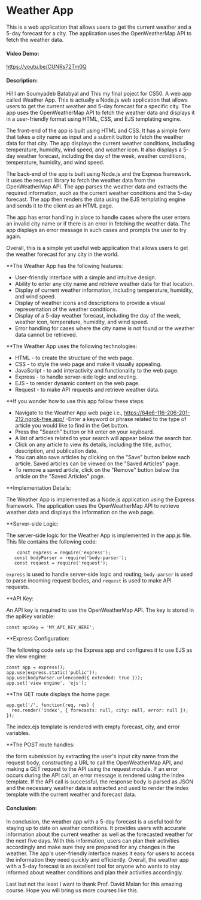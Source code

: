 
# Weather App

This is a web application that allows users to get the current weather and a 5-day forecast for a city. The application uses the OpenWeatherMap API to fetch the weather data.




#### Video Demo:

https://youtu.be/CUNRs72Tm0Q



#### Description:

Hi! I am Soumyadeb Batabyal and This my final poject for CS50. A web app called Weather App. This is actually a Node.js web application that allows users to get the current weather and 5-day forecast for a specific city. The app uses the OpenWeatherMap API to fetch the weather data and displays it in a user-friendly format using HTML, CSS, and EJS templating engine.

The front-end of the app is built using HTML and CSS. It has a simple form that takes a city name as input and a submit button to fetch the weather data for that city. The app displays the current weather conditions, including temperature, humidity, wind speed, and weather icon. It also displays a 5-day weather forecast, including the day of the week, weather conditions, temperature, humidity, and wind speed.

The back-end of the app is built using Node.js and the Express framework. It uses the request library to fetch the weather data from the OpenWeatherMap API. The app parses the weather data and extracts the required information, such as the current weather conditions and the 5-day forecast. The app then renders the data using the EJS templating engine and sends it to the client as an HTML page.

The app has error handling in place to handle cases where the user enters an invalid city name or if there is an error in fetching the weather data. The app displays an error message in such cases and prompts the user to try again.

Overall, this is a simple yet useful web application that allows users to get the weather forecast for any city in the world.

**The Weather App has the following features:

- User-friendly interface with a simple and intuitive design.
- Ability to enter any city name and retrieve weather data for that location.
- Display of current weather information, including temperature, humidity, and wind speed.
- Display of weather icons and descriptions to provide a visual representation of the weather conditions.
- Display of a 5-day weather forecast, including the day of the week, weather icon, temperature, humidity, and wind speed.
- Error handling for cases where the city name is not found or the weather data cannot be retrieved.

**The Weather App uses the following technologies:

- HTML - to create the structure of the web page.
- CSS - to style the web page and make it visually appealing.
- JavaScript - to add interactivity and functionality to the web page.
- Express - to handle server-side logic and routing.
- EJS - to render dynamic content on the web page.
- Request - to make API requests and retrieve weather data.


**If you wonder how to use this app follow these steps:

- Navigate to the Weather App web page i.e.,  https://64e6-116-206-201-212.ngrok-free.app/
-Enter a keyword or phrase related to the type of article you would like to find in the Get button.
- Press the "Search" button or hit enter on your keyboard.
- A list of articles related to your search will appear below the search bar.
- Click on any article to view its details, including the title, author, description, and publication date.
- You can also save articles by clicking on the "Save" button below each article. Saved articles can be viewed on the "Saved Articles" page.
- To remove a saved article, click on the "Remove" button below the article on the "Saved Articles" page.

**Implementation Details:

The Weather App is implemented as a Node.js application using the Express framework. The application uses the OpenWeatherMap API to retrieve weather data and displays the information on the web page.

**Server-side Logic:

The server-side logic for the Weather App is implemented in the app.js file. This file contains the following code:

```
    const express = require('express');
   const bodyParser = require('body-parser');
   const request = require('request');
```

`express` is used to handle server-side logic and routing, `body-parser` is used to parse incoming request bodies, and `request` is used to make API requests.

**API Key:

An API key is required to use the OpenWeatherMap API. The key is stored in the apiKey variable:

```
const apiKey = 'MY_API_KEY_HERE';
```
**Express Configuration:

The following code sets up the Express app and configures it to use EJS as the view engine:

```
const app = express();
app.use(express.static('public'));
app.use(bodyParser.urlencoded({ extended: true }));
app.set('view engine', 'ejs');
```

**The GET route displays the home page:

```
app.get('/', function(req, res) {
  res.render('index', { forecasts: null, city: null, error: null });
});
```


The index.ejs template is rendered with empty forecast, city, and error variables.


**The POST route handles:

the form submission by extracting the user's input city name from the request body, constructing a URL to call the OpenWeatherMap API, and making a GET request to the API using the request module. If an error occurs during the API call, an error message is rendered using the index template. If the API call is successful, the response body is parsed as JSON and the necessary weather data is extracted and used to render the index template with the current weather and forecast data.


#### Conclusion:
In conclusion, the weather app with a 5-day forecast is a useful tool for staying up to date on weather conditions. It provides users with accurate information about the current weather as well as the forecasted weather for the next five days. With this information, users can plan their activities accordingly and make sure they are prepared for any changes in the weather. The app's user-friendly interface makes it easy for users to access the information they need quickly and efficiently. Overall, the weather app with a 5-day forecast is an excellent tool for anyone who wants to stay informed about weather conditions and plan their activities accordingly.

Last but not the least I want to thank Prof. David Malan for this amazing course. Hope you will bring us more courses like this.








